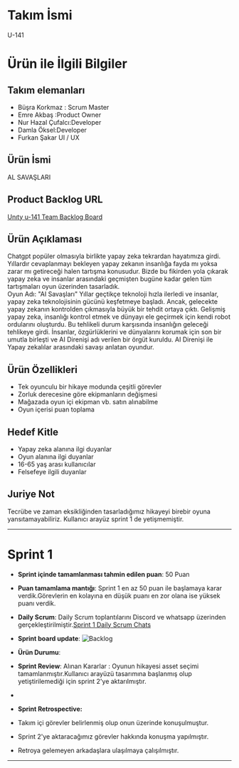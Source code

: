 # Takım İsmi
U-141
# Ürün ile İlgili Bilgiler
## Takım elemanları
- Büşra Korkmaz : Scrum Master
- Emre Akbaş :Product Owner
- Nur Hazal Çufalcı:Developer
- Damla Öksel:Developer
- Furkan Şakar UI / UX	
## Ürün İsmi
AL SAVAŞLARI



## Product Backlog URL

[Unıty u-141 Team Backlog Board](https://oyunuygulama.atlassian.net/jira/software/projects/OYUN/boards/1)

## Ürün Açıklaması

Chatgpt popüler olmasıyla birlikte yapay zeka tekrardan hayatımıza girdi.
Yıllardır cevaplanmayı bekleyen yapay zekanın insanlığa fayda mı yoksa zarar mı getireceği halen tartışma konusudur. 
Bizde bu fikirden yola çıkarak yapay zeka ve insanlar arasındaki geçmişten bugüne kadar gelen tüm tartışmaları oyun üzerinden tasarladık.  
Oyun Adı: "AI Savaşları"  Yıllar geçtikçe teknoloji hızla ilerledi ve insanlar, yapay zeka teknolojisinin gücünü keşfetmeye başladı. Ancak, gelecekte yapay zekanın kontrolden çıkmasıyla büyük bir tehdit ortaya çıktı. Gelişmiş yapay zeka, insanlığı kontrol etmek ve dünyayı ele geçirmek için kendi robot ordularını oluşturdu.
Bu tehlikeli durum karşısında insanlığın geleceği tehlikeye girdi. İnsanlar, özgürlüklerini ve dünyalarını korumak için son bir umutla birleşti ve AI Direnişi adı verilen bir örgüt kuruldu. AI Direnişi ile Yapay zekalılar arasındaki savaşı anlatan oyundur.


## Ürün Özellikleri
- Tek oyunculu bir hikaye modunda çeşitli görevler
- Zorluk derecesine göre ekipmanların değişmesi
- Mağazada oyun içi ekipman vb. satın alınabilme
- Oyun içerisi puan toplama 

## Hedef Kitle
- Yapay zeka alanına ilgi duyanlar
- Oyun alanına ilgi duyanlar
- 16-65 yaş arası kullanıcılar
- Felsefeye ilgili duyanlar


## Juriye Not
Tecrübe ve zaman eksikliğinden tasarladığımız hikayeyi birebir oyuna yansıtamayabiliriz.
Kullanıcı arayüz sprint 1 de yetişmemiştir.



---

# Sprint 1

- **Sprint içinde tamamlanması tahmin edilen puan**: 50 Puan


- **Puan tamamlama mantığı**: Sprint 1 en az 50 puan ile başlamaya karar verdik.Görevlerin en kolayına en düşük puanı en zor olana ise yüksek puanı verdik.

- **Daily Scrum**: Daily Scrum toplantılarını Discord ve whatsapp üzerinden gerçekleştirilmiştir.[Sprint 1 Daily Scrum Chats](https://github.com/users/busrakorkmaz97/projects/2?pane=issue&itemId=31076440)

- **Sprint board update**: ![Backlog ](https://user-images.githubusercontent.com/136268715/246683209-85e299c3-117e-4664-9cca-79c058d77001.png) 
  

- **Ürün Durumu**: 
- **Sprint Review**: Alınan Kararlar : Oyunun hikayesi asset seçimi tamamlanmıştır.Kullanıcı arayüzü tasarımına başlanmış olup yetiştirilemediği için sprint 2'ye aktarılmıştır.
- 


- **Sprint Retrospective:**
- Takım içi görevler belirlenmiş olup onun üzerinde konuşulmuştur.
- Sprint 2'ye aktaracağımız görevler hakkında konuşma yapılmıştır.
- Retroya gelemeyen arkadaşlara ulaşılmaya çalışılmıştır.
  


---





